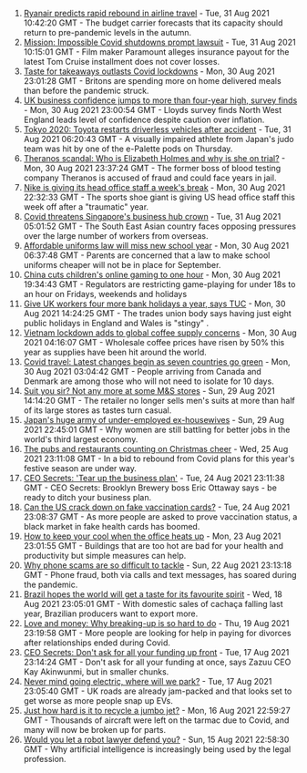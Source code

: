 1. [Ryanair predicts rapid rebound in airline travel](https://www.bbc.co.uk/news/business-58394898?at_medium=RSS&at_campaign=KARANGA) - Tue, 31 Aug 2021 10:42:20 GMT - The budget carrier forecasts that its capacity should return to pre-pandemic levels in the autumn.
2. [Mission: Impossible Covid shutdowns prompt lawsuit](https://www.bbc.co.uk/news/business-58200891?at_medium=RSS&at_campaign=KARANGA) - Tue, 31 Aug 2021 10:15:01 GMT - Film maker Paramount alleges insurance payout for the latest Tom Cruise installment does not cover losses.
3. [Taste for takeaways outlasts Covid lockdowns](https://www.bbc.co.uk/news/business-57489195?at_medium=RSS&at_campaign=KARANGA) - Mon, 30 Aug 2021 23:01:28 GMT - Britons are spending more on home delivered meals than before the pandemic struck.
4. [UK business confidence jumps to more than four-year high, survey finds](https://www.bbc.co.uk/news/business-58383035?at_medium=RSS&at_campaign=KARANGA) - Mon, 30 Aug 2021 23:00:54 GMT - Lloyds survey finds North West England leads level of confidence despite caution over inflation.
5. [Tokyo 2020: Toyota restarts driverless vehicles after accident](https://www.bbc.co.uk/news/business-58390290?at_medium=RSS&at_campaign=KARANGA) - Tue, 31 Aug 2021 06:20:43 GMT - A visually impaired athlete from Japan's judo team was hit by one of the e-Palette pods on Thursday.
6. [Theranos scandal: Who is Elizabeth Holmes and why is she on trial?](https://www.bbc.co.uk/news/business-58336998?at_medium=RSS&at_campaign=KARANGA) - Mon, 30 Aug 2021 23:37:24 GMT - The former boss of blood testing company Theranos is accused of fraud and could face years in jail.
7. [Nike is giving its head office staff a week's break](https://www.bbc.co.uk/news/business-58388796?at_medium=RSS&at_campaign=KARANGA) - Mon, 30 Aug 2021 22:32:33 GMT - The sports shoe giant is giving US head office staff this week off after a "traumatic" year.
8. [Covid threatens Singapore's business hub crown](https://www.bbc.co.uk/news/business-58380798?at_medium=RSS&at_campaign=KARANGA) - Tue, 31 Aug 2021 05:01:52 GMT - The South East Asian country faces opposing pressures over the large number of workers from overseas.
9. [Affordable uniforms law will miss new school year](https://www.bbc.co.uk/news/business-58359541?at_medium=RSS&at_campaign=KARANGA) - Mon, 30 Aug 2021 06:37:48 GMT - Parents are concerned that a law to make school uniforms cheaper will not be in place for September.
10. [China cuts children's online gaming to one hour](https://www.bbc.co.uk/news/technology-58384457?at_medium=RSS&at_campaign=KARANGA) - Mon, 30 Aug 2021 19:34:43 GMT - Regulators are restricting game-playing for under 18s to an hour on Fridays, weekends and holidays
11. [Give UK workers four more bank holidays a year, says TUC](https://www.bbc.co.uk/news/business-58379875?at_medium=RSS&at_campaign=KARANGA) - Mon, 30 Aug 2021 14:24:25 GMT - The trades union body says having just eight public holidays in England and Wales is "stingy" .
12. [Vietnam lockdown adds to global coffee supply concerns](https://www.bbc.co.uk/news/business-58380797?at_medium=RSS&at_campaign=KARANGA) - Mon, 30 Aug 2021 04:16:07 GMT - Wholesale coffee prices have risen by 50% this year as supplies have been hit around the world.
13. [Covid travel: Latest changes begin as seven countries go green](https://www.bbc.co.uk/news/uk-58379063?at_medium=RSS&at_campaign=KARANGA) - Mon, 30 Aug 2021 03:04:42 GMT - People arriving from Canada and Denmark are among those who will not need to isolate for 10 days.
14. [Suit you sir? Not any more at some M&S stores](https://www.bbc.co.uk/news/business-58374306?at_medium=RSS&at_campaign=KARANGA) - Sun, 29 Aug 2021 14:14:20 GMT - The retailer no longer sells men's suits at more than half of its large stores as tastes turn casual.
15. [Japan's huge army of under-employed ex-housewives](https://www.bbc.co.uk/news/business-58301604?at_medium=RSS&at_campaign=KARANGA) - Sun, 29 Aug 2021 22:45:01 GMT - Why women are still battling for better jobs in the world's third largest economy.
16. [The pubs and restaurants counting on Christmas cheer](https://www.bbc.co.uk/news/business-58305616?at_medium=RSS&at_campaign=KARANGA) - Wed, 25 Aug 2021 23:11:08 GMT - In a bid to rebound from Covid plans for this year's festive season are under way.
17. [CEO Secrets: 'Tear up the business plan'](https://www.bbc.co.uk/news/business-58316843?at_medium=RSS&at_campaign=KARANGA) - Tue, 24 Aug 2021 23:11:38 GMT - CEO Secrets: Brooklyn Brewery boss Eric Ottaway says - be ready to ditch your business plan.
18. [Can the US crack down on fake vaccination cards?](https://www.bbc.co.uk/news/business-58309026?at_medium=RSS&at_campaign=KARANGA) - Tue, 24 Aug 2021 23:08:37 GMT - As more people are asked to prove vaccination status, a black market in fake health cards has boomed.
19. [How to keep your cool when the office heats up](https://www.bbc.co.uk/news/business-58055140?at_medium=RSS&at_campaign=KARANGA) - Mon, 23 Aug 2021 23:01:55 GMT - Buildings that are too hot are bad for your health and productivity but simple measures can help.
20. [Why phone scams are so difficult to tackle](https://www.bbc.co.uk/news/business-58254354?at_medium=RSS&at_campaign=KARANGA) - Sun, 22 Aug 2021 23:13:18 GMT - Phone fraud, both via calls and text messages, has soared during the pandemic.
21. [Brazil hopes the world will get a taste for its favourite spirit](https://www.bbc.co.uk/news/business-58241729?at_medium=RSS&at_campaign=KARANGA) - Wed, 18 Aug 2021 23:05:01 GMT - With domestic sales of cachaça falling last year, Brazilian producers want to export more.
22. [Love and money: Why breaking-up is so hard to do](https://www.bbc.co.uk/news/business-58245247?at_medium=RSS&at_campaign=KARANGA) - Thu, 19 Aug 2021 23:19:58 GMT - More people are looking for help in paying for divorces after relationships ended during Covid.
23. [CEO Secrets: Don't ask for all your funding up front](https://www.bbc.co.uk/news/business-58207678?at_medium=RSS&at_campaign=KARANGA) - Tue, 17 Aug 2021 23:14:24 GMT - Don't ask for all your funding at once, says Zazuu CEO Kay Akinwunmi, but in smaller chunks.
24. [Never mind going electric, where will we park?](https://www.bbc.co.uk/news/business-56748346?at_medium=RSS&at_campaign=KARANGA) - Tue, 17 Aug 2021 23:05:40 GMT - UK roads are already jam-packed and that looks set to get worse as more people snap up EVs.
25. [Just how hard is it to recycle a jumbo jet?](https://www.bbc.co.uk/news/business-57983174?at_medium=RSS&at_campaign=KARANGA) - Mon, 16 Aug 2021 22:59:27 GMT - Thousands of aircraft were left on the tarmac due to Covid, and many will now be broken up for parts.
26. [Would you let a robot lawyer defend you?](https://www.bbc.co.uk/news/business-58158820?at_medium=RSS&at_campaign=KARANGA) - Sun, 15 Aug 2021 22:58:30 GMT - Why artificial intelligence is increasingly being used by the legal profession.
